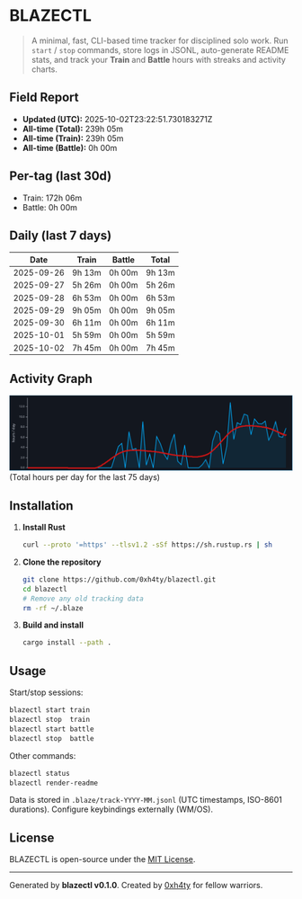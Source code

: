 # BLAZECTL

> A minimal, fast, CLI-based time tracker for disciplined solo work.
    Run `start` / `stop` commands, store logs in JSONL, auto-generate README stats,
    and track your **Train** and **Battle** hours with streaks and activity charts.

## Field Report

- **Updated (UTC):** 2025-10-02T23:22:51.730183271Z
- **All-time (Total):** 239h 05m
- **All-time (Train):** 239h 05m
- **All-time (Battle):** 0h 00m

## Per-tag (last 30d)
- Train: 172h 06m
- Battle: 0h 00m

## Daily (last 7 days)
| Date       | Train | Battle | Total |
|------------|-------|--------|-------|
| 2025-09-26 | 9h 13m | 0h 00m | 9h 13m |
| 2025-09-27 | 5h 26m | 0h 00m | 5h 26m |
| 2025-09-28 | 6h 53m | 0h 00m | 6h 53m |
| 2025-09-29 | 9h 05m | 0h 00m | 9h 05m |
| 2025-09-30 | 6h 11m | 0h 00m | 6h 11m |
| 2025-10-01 | 5h 59m | 0h 00m | 5h 59m |
| 2025-10-02 | 7h 45m | 0h 00m | 7h 45m |

## Activity Graph
![Activity Graph](assets/activity.svg)
(Total hours per day for the last 75 days)

## Installation
1. **Install Rust**
   ```bash
   curl --proto '=https' --tlsv1.2 -sSf https://sh.rustup.rs | sh
   ```
2. **Clone the repository**
   ```bash
   git clone https://github.com/0xh4ty/blazectl.git
   cd blazectl
   # Remove any old tracking data
   rm -rf ~/.blaze
   ```
3. **Build and install**
   ```bash
   cargo install --path .
   ```

## Usage
Start/stop sessions:
```bash
blazectl start train
blazectl stop  train
blazectl start battle
blazectl stop  battle
```
Other commands:
```bash
blazectl status
blazectl render-readme
```
Data is stored in `.blaze/track-YYYY-MM.jsonl` (UTC timestamps, ISO-8601 durations).
Configure keybindings externally (WM/OS).

## License
BLAZECTL is open-source under the [MIT License](LICENSE).

---

Generated by **blazectl v0.1.0**.
Created by [0xh4ty](https://github.com/0xh4ty) for fellow warriors.
